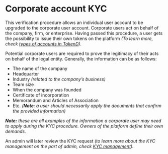 # Corporate account KYC

This verification procedure allows an individual user account to be upgraded to the corporate user account. Corporate users act on behalf of the company, firm, or enterprise. Having passed this procedure, a user gets the possibility to issue their own tokens on the platform _\(To learn more, check_ [_types of accounts in TokenD_](https://cryptofund.software/resources/product-guide/end-users/types-of-accounts/overview/)_\)._

Potential corporate users are required to prove the legitimacy of their acts on behalf of the legal entity. Generally, the information can be as follows:

* The name of the company
* Headquarter
* Industry _\(related to the company’s business\)_
* Team size
* When the company was founded
* Certificate of incorporation
* Memorandum and Articles of Association
* Etc. _\(**Note**: a user should necessarily apply the documents that confirm the provided information\)_

_**Note:** these are all examples of the information a corporate user may need to apply during the KYC procedure. Owners of the platform define their own demands._

An admin will later review the KYC request _\(to learn more about the KYC management on the part of admin, check_ [_KYC management_](https://cryptofund.software/resources/product-guide/admins/kyc-management/overview-kyc-management/)_\)._


